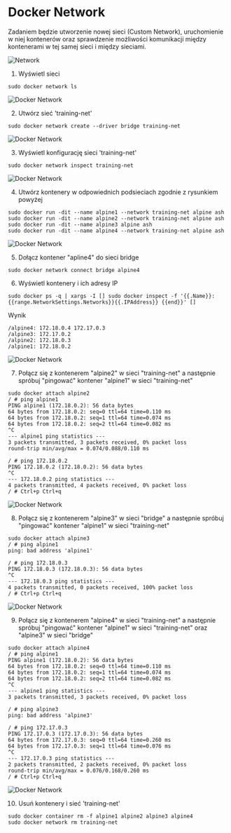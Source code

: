 # Docker Network
Zadaniem będzie utworzenie nowej sieci (Custom Network), uruchomienie w niej kontenerów oraz sprawdzenie możliwości komunikacji między kontenerami w tej samej sieci i między sieciami.

![Network](network.png)

1. Wyświetl sieci 
```
sudo docker network ls
```
![Docker Network](img/lab19_1.png)

2. Utwórz sieć 'training-net'
```
sudo docker network create --driver bridge training-net
```
![Docker Network](img/lab19_2.png)

3. Wyświetl konfigurację sieci 'training-net'
```
sudo docker network inspect training-net
```
![Docker Network](img/lab19_3.png)

4. Utwórz kontenery w odpowiednich podsieciach zgodnie z rysunkiem powyżej
```
sudo docker run -dit --name alpine1 --network training-net alpine ash
sudo docker run -dit --name alpine2 --network training-net alpine ash
sudo docker run -dit --name alpine3 alpine ash
sudo docker run -dit --name alpine4 --network training-net alpine ash
```
![Docker Network](img/lab19_4.png)

5. Dołącz kontener "apline4" do sieci bridge
```
sudo docker network connect bridge alpine4
```

6. Wyświetl kontenery i ich adresy IP
```
sudo docker ps -q | xargs -I [] sudo docker inspect -f '{{.Name}}: {{range.NetworkSettings.Networks}}{{.IPAddress}} {{end}}' []
```
Wynik
```
/alpine4: 172.18.0.4 172.17.0.3 
/alpine3: 172.17.0.2 
/alpine2: 172.18.0.3 
/alpine1: 172.18.0.2
```
![Docker Network](img/lab19_5.png)

7. Połącz się z kontenerem "alpine2" w sieci "training-net" a następnie spróbuj "pingować" kontener "alpine1" w sieci "training-net"
```
sudo docker attach alpine2
/ # ping alpine1
PING alpine1 (172.18.0.2): 56 data bytes
64 bytes from 172.18.0.2: seq=0 ttl=64 time=0.110 ms
64 bytes from 172.18.0.2: seq=1 ttl=64 time=0.074 ms
64 bytes from 172.18.0.2: seq=2 ttl=64 time=0.082 ms
^C
--- alpine1 ping statistics ---
3 packets transmitted, 3 packets received, 0% packet loss
round-trip min/avg/max = 0.074/0.088/0.110 ms

/ # ping 172.18.0.2
PING 172.18.0.2 (172.18.0.2): 56 data bytes
^C
--- 172.18.0.2 ping statistics ---
4 packets transmitted, 4 packets received, 0% packet loss
/ # Ctrl+p Ctrl+q
```
![Docker Network](img/lab19_6.png)

8. Połącz się z kontenerem "alpine3" w sieci "bridge" a następnie spróbuj "pingować" kontener "alpine1" w sieci "training-net"
```
sudo docker attach alpine3
/ # ping alpine1
ping: bad address 'alpine1'

/ # ping 172.18.0.3
PING 172.18.0.3 (172.18.0.3): 56 data bytes
^C
--- 172.18.0.3 ping statistics ---
4 packets transmitted, 0 packets received, 100% packet loss
/ # Ctrl+p Ctrl+q
```
![Docker Network](img/lab19_7.png)

9. Połącz się z kontenerem "alpine4" w sieci "training-net" a następnie spróbuj "pingować" kontener "alpine1" w sieci "training-net" oraz "alpine3" w sieci "bridge"
```
sudo docker attach alpine4
/ # ping alpine1
PING alpine1 (172.18.0.2): 56 data bytes
64 bytes from 172.18.0.2: seq=0 ttl=64 time=0.110 ms
64 bytes from 172.18.0.2: seq=1 ttl=64 time=0.074 ms
64 bytes from 172.18.0.2: seq=2 ttl=64 time=0.082 ms
^C
--- alpine1 ping statistics ---
3 packets transmitted, 3 packets received, 0% packet loss

/ # ping alpine3
ping: bad address 'alpine3'

/ # ping 172.17.0.3
PING 172.17.0.3 (172.17.0.3): 56 data bytes
64 bytes from 172.17.0.3: seq=0 ttl=64 time=0.260 ms
64 bytes from 172.17.0.3: seq=1 ttl=64 time=0.076 ms
^C
--- 172.17.0.3 ping statistics ---
2 packets transmitted, 2 packets received, 0% packet loss
round-trip min/avg/max = 0.076/0.168/0.260 ms
/ # Ctrl+p Ctrl+q
```
![Docker Network](img/lab19_8.png)

10. Usuń kontenery i sieć 'training-net'
```
sudo docker container rm -f alpine1 alpine2 alpine3 alpine4
sudo docker network rm training-net
```
